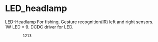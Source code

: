 # LED_headlamp
LED-Headlamp For fishing, Gesture recognition(IR) left and right sensors. 1W LED * 9.  DCDC driver for LED.                
            
            1213
